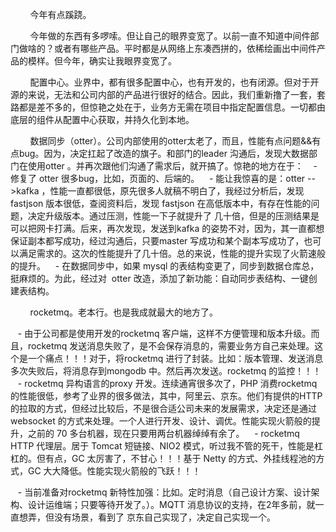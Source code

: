 &nbsp;&nbsp;&nbsp;&nbsp;&nbsp;&nbsp;&nbsp;&nbsp;今年有点蹊跷。

&nbsp;&nbsp;&nbsp;&nbsp;&nbsp;&nbsp;&nbsp;&nbsp;今年做的东西有多啰嗦。但让自己的眼界变宽了。以前一直不知道中间件部门做啥的？或者有哪些产品。平时都是从网络上东凑西拼的，依稀绘画出中间件产品的模样。但今年，确实让我眼界变宽了。

&nbsp;&nbsp;&nbsp;&nbsp;&nbsp;&nbsp;&nbsp;&nbsp;配置中心。业界中，都有很多配置中心，也有开发的，也有闭源。但对于开源的来说，无法和公司内部的产品进行很好的结合。因此，我们重新撸了一套，套路都是差不多的，但惊艳之处在于，业务方无需在项目中指定配置信息。一切都由底层的组件从配置中心获取，并持久化到本地。

&nbsp;&nbsp;&nbsp;&nbsp;&nbsp;&nbsp;&nbsp;&nbsp;数据同步（otter）。公司内部使用的otter太老了，而且，性能有点问题&&有点bug。因为，决定扛起了改造的旗子。和部门的leader 沟通后，发现大数据部门在使用otter 。并再次跟他们沟通了需求后，就开搞了。惊艳的地方在于：
    - 修复了 otter 很多bug，比如，页面的、后端的。
    - 能让我惊喜的是：otter -->kafka ，性能一直都很低，原先很多人就稿不明白了，我经过分析后，发现 fastjson 版本很低，查阅资料后，发现 fastjson 在高低版本中，有存在性能的问题，决定升级版本。通过压测，性能一下子就提升了 几十倍，但是的压测结果是可以把网卡打满。后来，再次发现，发送到kafka 的姿势不对，因为，其一直都想保证副本都写成功，经过沟通后，只要master 写成功和某个副本写成功了，也可以满足需求的。这次的性能提升了几十倍。总的来说，性能的提升实现了火箭速般的提升。
    - 在数据同步中，如果 mysql 的表结构变更了，同步到数据仓库总，挺麻烦的。为此，经过对  otter 改造，添加了新功能：自动同步表结构、一键创建表结构。
    
    
&nbsp;&nbsp;&nbsp;&nbsp;&nbsp;&nbsp;&nbsp;&nbsp;rocketmq。老本行。也是我成就最大的地方了。

    - 由于公司都是使用开发的rocketmq 客户端，这样不方便管理和版本升级。而且，rocketmq 发送消息失败了，是不会保存消息的，需要业务方自己来处理。这个是一个痛点！！！对于，将rocketmq 进行了封装。比如：版本管理、发送消息多次失败后，将消息存到mongodb 中。然后再次发送。rocketmq 的监控！！！
    - rocketmq 异构语言的proxy 开发。连续通宵很多次了，PHP 消费rocketmq 的性能很低，参考了业界的很多做法，其中，阿里云、京东。他们有提供的HTTP 的拉取的方式，但经过比较后，不是很合适公司未来的发展需求，决定还是通过 websocket 的方式来处理。一个人进行开发、设计、调优。性能实现火箭般的提升，之前的 70 多台机器，现在只要用两台机器绰绰有余了。
    - rocketmq HTTP 代理层。居于 Tomcat 短链接、NIO2 模式，听过我不管的死干，性能是杠杠的。但有点，GC 太厉害了，不甘心！！！基于 Netty 的方式、外挂线程池的方式，GC 大大降低。性能实现火箭般的飞跃！！！
    
    - 当前准备对rocketmq 新特性加强：比如。定时消息（自己设计方案、设计架构、设计运维端；只要等待开发了。）。MQTT 消息协议的支持，在2年多前，就一直想弄，但没有场景，看到了 京东自己实现了，决定自己实现一个。
     
    
    
    
    
    
    
    
    
